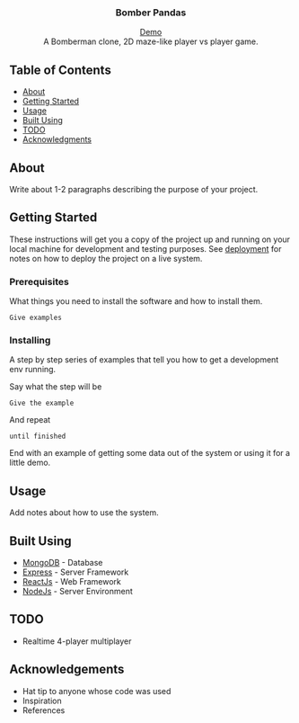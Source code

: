 <h3 align="center">Bomber Pandas</h3>

<p align="center">
    <a href="url">Demo</a>
    <br>
    A Bomberman clone, 2D maze-like player vs player game.
    <br>
</p>

## Table of Contents
- [About](#about)
- [Getting Started](#getting_started)
- [Usage](#usage)
- [Built Using](#built_using)
- [TODO](#todo)
- [Acknowledgments](#acknowledgement)
    
## About <a name = "about"></a>
Write about 1-2 paragraphs describing the purpose of your project.

## Getting Started <a name = "getting_started"></a>
These instructions will get you a copy of the project up and running on your local machine for development and testing purposes. See [deployment](#deployment) for notes on how to deploy the project on a live system.

### Prerequisites
What things you need to install the software and how to install them.

```
Give examples
```

### Installing
A step by step series of examples that tell you how to get a development env running.

Say what the step will be

```
Give the example
```

And repeat

```
until finished
```

End with an example of getting some data out of the system or using it for a little demo.

## Usage <a name="usage"></a>
Add notes about how to use the system.

## Built Using <a name = "built_using"></a>
- [MongoDB](https://www.mongodb.com/) - Database
- [Express](https://expressjs.com/) - Server Framework
- [ReactJs](https://reactjs.org/) - Web Framework
- [NodeJs](https://nodejs.org/en/) - Server Environment

## TODO <a name = "todo"></a>
- Realtime 4-player multiplayer

## Acknowledgements <a name = "acknowledgement"></a>
- Hat tip to anyone whose code was used
- Inspiration
- References
